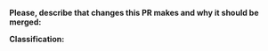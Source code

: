 **Please, describe that changes this PR makes and why it should be merged:**

**Classification:**

<!--
Please move lines that apply to your PR out of the comment:
- This PR has no changes to code.
- This PR includes breaking changes.
- This PR changes library interface.
- This PR was tested using Unit Tests or|and manually.
-->